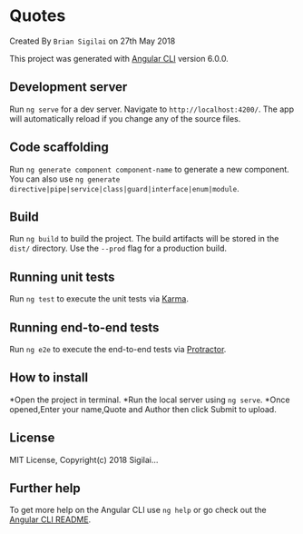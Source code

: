 # Quotes
Created By `Brian Sigilai` on 27th May 2018

This project was generated with [Angular CLI](https://github.com/angular/angular-cli) version 6.0.0.

## Development server

Run `ng serve` for a dev server. Navigate to `http://localhost:4200/`. The app will automatically reload if you change any of the source files.

## Code scaffolding

Run `ng generate component component-name` to generate a new component. You can also use `ng generate directive|pipe|service|class|guard|interface|enum|module`.

## Build

Run `ng build` to build the project. The build artifacts will be stored in the `dist/` directory. Use the `--prod` flag for a production build.

## Running unit tests

Run `ng test` to execute the unit tests via [Karma](https://karma-runner.github.io).

## Running end-to-end tests

Run `ng e2e` to execute the end-to-end tests via [Protractor](http://www.protractortest.org/).

## How to install
*Open the project in terminal.
*Run the local server using `ng serve`.
*Once opened,Enter your name,Quote and Author then click Submit to upload.

## License
MIT License, Copyright(c) 2018 Sigilai...


## Further help

To get more help on the Angular CLI use `ng help` or go check out the [Angular CLI README](https://github.com/angular/angular-cli/blob/master/README.md).

